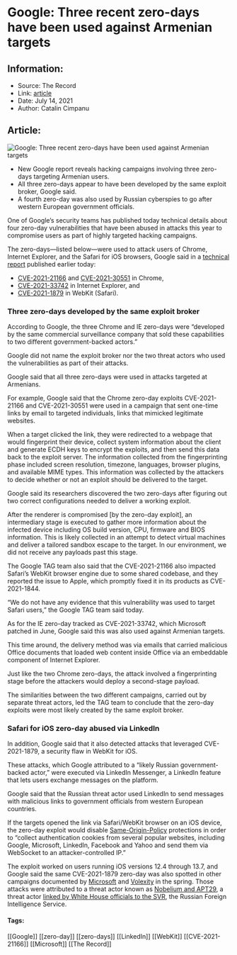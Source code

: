 # Google: Three recent zero-days have been used against Armenian targets
### 

## Information:
+ Source: The Record
+ Link: [article](https://therecord.media/google-three-recent-zero-days-have-been-used-against-armenian-targets/)
+ Date: July 14, 2021
+ Author: Catalin Cimpanu


## Article:
![Google: Three recent zero-days have been used against Armenian targets](https://therecord.media/wp-content/uploads/2021/07/Yerevan-Armenia.jpg)

* New Google report reveals hacking campaigns involving three zero-days targeting Armenian users.
* All three zero-days appear to have been developed by the same exploit broker, Google said.
* A fourth zero-day was also used by Russian cyberspies to go after western European government officials.


One of Google’s security teams has published today technical details about four zero-day vulnerabilities that have been abused in attacks this year to compromise users as part of highly targeted hacking campaigns.


The zero-days—listed below—were used to attack users of Chrome, Internet Explorer, and the Safari for iOS browsers, Google said in a [technical report](https://blog.google/threat-analysis-group/how-we-protect-users-0-day-attacks/) published earlier today:


* [CVE-2021-21166](https://cve.mitre.org/cgi-bin/cvename.cgi?name=CVE-2021-21166) and [CVE-2021-30551](https://cve.mitre.org/cgi-bin/cvename.cgi?name=CVE-2021-30551) in Chrome,
* [CVE-2021-33742](https://cve.mitre.org/cgi-bin/cvename.cgi?name=CVE-2021-33742) in Internet Explorer, and
* [CVE-2021-1879](https://cve.mitre.org/cgi-bin/cvename.cgi?name=CVE-2021-1879) in WebKit (Safari).


### Three zero-days developed by the same exploit broker


According to Google, the three Chrome and IE zero-days were “developed by the same commercial surveillance company that sold these capabilities to two different government-backed actors.”


Google did not name the exploit broker nor the two threat actors who used the vulnerabilities as part of their attacks.


Google said that all three zero-days were used in attacks targeted at Armenians.


For example, Google said that the Chrome zero-day exploits CVE-2021-21166 and ​​CVE-2021-30551 were used in a campaign that sent one-time links by email to targeted individuals, links that mimicked legitimate websites.


When a target clicked the link, they were redirected to a webpage that would fingerprint their device, collect system information about the client and generate ECDH keys to encrypt the exploits, and then send this data back to the exploit server. The information collected from the fingerprinting phase included screen resolution, timezone, languages, browser plugins, and available MIME types. This information was collected by the attackers to decide whether or not an exploit should be delivered to the target.


Google said its researchers discovered the two zero-days after figuring out two correct configurations needed to deliver a working exploit.


After the renderer is compromised [by the zero-day exploit], an intermediary stage is executed to gather more information about the infected device including OS build version, CPU, firmware and BIOS information. This is likely collected in an attempt to detect virtual machines and deliver a tailored sandbox escape to the target. In our environment, we did not receive any payloads past this stage.


The Google TAG team also said that the CVE-2021-21166 also impacted Safari’s WebKit browser engine due to some shared codebase, and they reported the issue to Apple, which promptly fixed it in its products as CVE-2021-1844.


“We do not have any evidence that this vulnerability was used to target Safari users,” the Google TAG team said today.


As for the IE zero-day tracked as CVE-2021-33742, which Microsoft patched in June, Google said this was also used against Armenian targets.


This time around, the delivery method was via emails that carried malicious Office documents that loaded web content inside Office via an embeddable component of Internet Explorer.


Just like the two Chrome zero-days, the attack involved a fingerprinting stage before the attackers would deploy a second-stage payload.


The similarities between the two different campaigns, carried out by separate threat actors, led the TAG team to conclude that the zero-day exploits were most likely created by the same exploit broker.


### Safari for iOS zero-day abused via LinkedIn


In addition, Google said that it also detected attacks that leveraged CVE-2021-1879, a security flaw in WebKit for iOS.


These attacks, which Google attributed to a “likely Russian government-backed actor,” were executed via LinkedIn Messenger, a LinkedIn feature that lets users exchange messages on the platform.


Google said that the Russian threat actor used LinkedIn to send messages with malicious links to government officials from western European countries.


If the targets opened the link via Safari/WebKit browser on an iOS device, the zero-day exploit would disable [Same-Origin-Policy](https://en.wikipedia.org/wiki/Same-origin_policy) protections in order to “collect authentication cookies from several popular websites, including Google, Microsoft, LinkedIn, Facebook and Yahoo and send them via WebSocket to an attacker-controlled IP.”


The exploit worked on users running iOS versions 12.4 through 13.7, and Google said the same CVE-2021-1879 zero-day was also spotted in other campaigns documented by [Microsoft](https://www.microsoft.com/security/blog/2021/05/27/new-sophisticated-email-based-attack-from-nobelium/) and [Volexity](https://www.volexity.com/blog/2021/05/27/suspected-apt29-operation-launches-election-fraud-themed-phishing-campaigns/) in the spring. Those attacks were attributed to a threat actor known as [Nobelium and APT29](https://therecord.media/svr-cyberspies-used-ios-zero-day-in-recent-phishing-campaign/), a threat actor [linked by White House officials to the SVR](https://therecord.media/white-house-formally-blames-russian-intelligence-service-svr-for-solarwinds-hack/), the Russian Foreign Intelligence Service.





#### Tags:
[[Google]] [[zero-day]] [[zero-days]] [[LinkedIn]] [[WebKit]] [[CVE-2021-21166]] [[Microsoft]] [[The Record]]
